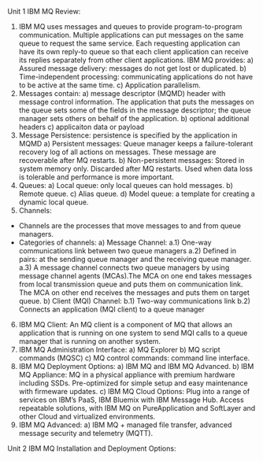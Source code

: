 Unit 1 IBM MQ Review:
1. IBM MQ uses messages and queues to provide program-to-program communication. Multiple applications can put messages on the same queue to request the same service.  Each requesting application can have its own reply-to queue so that each client application can receive its replies separately from other client applications. 
IBM MQ provides:
  a) Assured message delivery: messages do not get lost or duplicated.
  b) Time-independent processing: communicating applications do not have to be active at the same time.
  c) Application parallelism.
2. Messages contain:
  a) message descriptor (MQMD) header with message control information. The application that puts the messages on the queue sets some of the fields in the message descriptor; the queue manager sets others on behalf of the application.
  b) optional additional headers
  c) applicaiton data or payload
3. Message Persistence: persistence is specified by the application in MQMD
  a) Persistent messages: Queue manager keeps a failure-tolerant recovery log of all actions on messages. These message are recoverable after MQ restarts.
  b) Non-persistent messages: Stored in system memory only. Discarded after MQ restarts. Used when data loss is tolerable and performance is more important.
4. Queues:
  a) Local queue: only local queues can hold messages.
  b) Remote queue.
  c) Alias queue.
  d) Model queue: a template for creating a dynamic local queue.
5. Channels:
  * Channels are the processes that move messages to and from queue managers.
  * Categories of channels:
    a) Message Channel:
      a.1) One-way communications link between two queue managers
      a.2) Defined in pairs: at the sending queue manager and the receiving queue manager.
      a.3) A message channel connects two queue managers by using message channel agents (MCAs).The MCA on one end takes messages from local transmission queue and puts them on communication link. The MCA on other end receives the messages and puts them on target queue.
    b) Client (MQI) Channel:
      b.1) Two-way communications link
      b.2) Connects an application (MQI client) to a queue manager
6. IBM MQ Client: An MQ client is a component of MQ that allows an application that is running on one system to send MQI calls to a queue manager that is running on another system.
7. IBM MQ Administration Interface:
  a) MQ Explorer
  b) MQ script commands (MQSC)
  c) MQ control commands: command line interface.
8. IBM MQ Deployment Options:
  a) IBM MQ and IBM MQ Advanced.
  b) IBM MQ Appliance: MQ in a physical appliance with premium hardware including SSDs. Pre-optimized for simple setup and easy maintenance with firmeware updates.
  c) IBM MQ Cloud Options: Plug into a range of services on IBM’s PaaS, IBM Bluemix with IBM Message Hub.  Access repeatable solutions, with IBM MQ on PureApplication and SoftLayer and other Cloud and virtualized environments.
9. IBM MQ Advanced:
  a) IBM MQ + managed file transfer, advanced message security and telemetry (MQTT).
  

Unit 2 IBM MQ Installation and Deployment Options:
